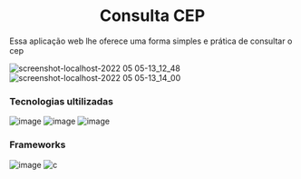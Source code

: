 <h1 align="center"> Consulta CEP </h1>



<p> Essa aplicação web lhe oferece uma forma simples e prática de consultar o cep</p>

![screenshot-localhost-2022 05 05-13_12_48](https://user-images.githubusercontent.com/81213149/166967133-01705810-bfb1-4629-b3b2-65a8a191088c.png)
![screenshot-localhost-2022 05 05-13_14_00](https://user-images.githubusercontent.com/81213149/166967127-22786aa4-250f-44fe-ada1-2ae778c85508.png)


<h3>Tecnologias ultilizadas</h3>

![image](https://img.shields.io/badge/HTML5-E34F26?style=for-the-badge&logo=html5&logoColor=white)
![image](https://img.shields.io/badge/CSS3-1572B6?style=for-the-badge&logo=css3&logoColor=white)
![image](https://img.shields.io/badge/JavaScript-323330?style=for-the-badge&logo=javascript&logoColor=F7DF1E)


<h3>Frameworks</h3>

![image](https://img.shields.io/badge/Bootstrap-563D7C?style=for-the-badge&logo=bootstrap&logoColor=white)
<img src="https://img.shields.io/badge/jQuery-0769AD?style=for-the-badge&logo=jquery&logoColor=white" alt="c"/>
